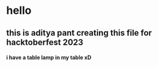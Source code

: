 # hello

## this is aditya pant creating this file for **hacktoberfest 2023**

#### i have a table lamp in my table xD
